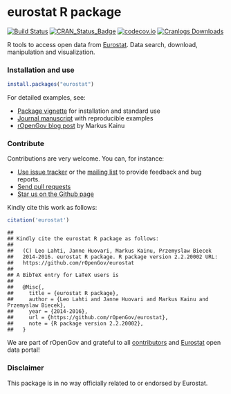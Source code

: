 eurostat R package
======

<!--[![Stories in Ready](https://badge.waffle.io/ropengov/eurostat.png?label=TODO)](http://waffle.io/ropengov/eurostat)-->
[![Build Status](https://travis-ci.org/rOpenGov/eurostat.svg?branch=master)](https://travis-ci.org/rOpenGov/eurostat)
[![CRAN_Status_Badge](http://www.r-pkg.org/badges/version/eurostat)](http://cran.r-project.org/package=eurostat)
[![codecov.io](https://codecov.io/github/rOpenGov/eurostat/coverage.svg?branch=master)](https://codecov.io/github/rOpenGov/eurostat?branch=master)
[![Cranlogs Downloads](http://cranlogs.r-pkg.org/badges/grand-total/eurostat)](http://cran.r-project.org/package=eurostat)


R tools to access open data from [Eurostat](http://ec.europa.eu/eurostat). Data search, download, manipulation and visualization.


### Installation and use



```r
install.packages("eurostat")
```

For detailed examples, see:

 * [Package vignette](https://github.com/rOpenGov/eurostat/blob/master/vignettes/eurostat_tutorial.md) for installation and standard use
 * [Journal manuscript](https://github.com/rOpenGov/eurostat/blob/master/vignettes/2015-RJournal/lahti-huovari-kainu-biecek.md) with reproducible examples
 * [rOpenGov blog post](http://ropengov.github.io/r/2015/05/01/eurostat-package-examples/) by Markus Kainu


### Contribute

Contributions are very welcome. You can, for instance:

  * [Use issue tracker](https://github.com/ropengov/eurostat/issues) or the [mailing list](https://github.com/rOpenGov/eurostat/blob/master/DESCRIPTION) to provide feedback and bug reports.
  * [Send pull requests](https://github.com/ropengov/eurostat/)
  * [Star us on the Github page](https://github.com/ropengov/eurostat)

Kindly cite this work as follows:


```r
citation('eurostat')
```

```
## 
## Kindly cite the eurostat R package as follows:
## 
##   (C) Leo Lahti, Janne Huovari, Markus Kainu, Przemyslaw Biecek
##   2014-2016. eurostat R package. R package version 2.2.20002 URL:
##   https://github.com/rOpenGov/eurostat
## 
## A BibTeX entry for LaTeX users is
## 
##   @Misc{,
##     title = {eurostat R package},
##     author = {Leo Lahti and Janne Huovari and Markus Kainu and Przemyslaw Biecek},
##     year = {2014-2016},
##     url = {https://github.com/rOpenGov/eurostat},
##     note = {R package version 2.2.20002},
##   }
```

We are part of rOpenGov and grateful to all
[contributors](https://github.com/rOpenGov/eurostat/graphs/contributors)
and [Eurostat](http://ec.europa.eu/eurostat/) open data portal!


### Disclaimer

This package is in no way officially related to or endorsed by Eurostat.



